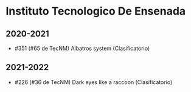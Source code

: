 # Instituto Tecnologico De Ensenada

## 2020-2021

- #351 (#65 de TecNM) Albatros system (Clasificatorio)

## 2021-2022

- #226 (#36 de TecNM) Dark eyes like a raccoon (Clasificatorio)


